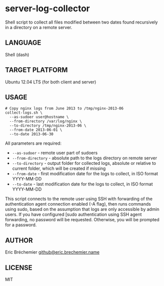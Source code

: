 server-log-collector
====================

Shell script to collect all files modified between two dates
found recursively in a directory on a remote server.

## LANGUAGE ##

Shell (dash)

## TARGET PLATFORM ##

Ubuntu 12.04 LTS (for both client and server)

## USAGE ##

    # Copy nginx logs from June 2013 to /tmp/nginx-2013-06
    collect-logs.sh \
      --as-sudoer user@hostname \
      --from-directory /var/log/nginx \
      --to-directory /tmp/nginx-2013-06 \
      --from-date 2013-06-01 \
      --to-date 2013-06-30

All parameters are required:

  * `--as-sudoer` - remote user part of sudoers
  * `--from-directory` - absolute path to the logs directory on remote server
  * `--to-directory` - output folder for collected logs,
                       absolute or relative to current folder,
                       which will be created if missing
  * `--from-date` - first modification date for the logs to collect,
                    in ISO format YYYY-MM-DD
  * `--to-date` - last modification date for the logs to collect,
                  in ISO format YYYY-MM-DD

This script connects to the remote user using SSH with forwarding of the
authentication agent connection enabled (-A flag), then runs commands using
sudo, based on the assumption that logs are only accessible by admin users.
If you have configured [sudo authentication using SSH agent forwarding, no
password will be requested. Otherwise, you will be prompted for a password.

## AUTHOR ##

Eric Bréchemier <github@eric.brechemier.name>

## LICENSE ##

MIT
